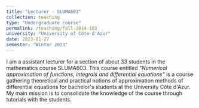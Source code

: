 ```yaml
---
title: "Lecturer - SLUMA603"
collection: teaching
type: "Undergraduate course"
permalink: /teaching/fall-2014-102
university: "University of Côte d'Azur"
date: 2023-01-27
semester: "Winter 2023"
---
```



I am a assistant lecturer for a section of about 33 students in the mathematics course SLUMA603. This course entitled _"Numerical approximation of functions, integrals and 
differential equations"_ is a course gathering theoretical and practical notions of approximation methods of differential equations for bachelor's students 
at the University Côte d'Azur. My main mission is to consolidate the knowledge of the course through tutorials with the students.


